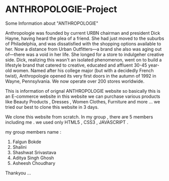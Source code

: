 # ANTHROPOLOGIE-Project

Some Information about "ANTHROPOLOGIE"

Anthropologie was founded by current URBN chairman and president Dick Hayne, having heard the plea of a friend. She had just moved to the suburbs of Philadelphia,
and was dissatisfied with the shopping options available to her. Now a distance from Urban Outfitters—a brand she also was aging out of—there was a void in her life.
She longed for a store to indulgeher creative side. Dick, realizing this wasn't an isolated phenomenon, went on to build a lifestyle brand that catered to creative,
educated and affluent 30-45 year-old women. Named after his college major (but with a decidedly French twist), Anthropologie opened its very first doors in the autumn of
1992 in Wayne, Pennsylvania. We now operate over 200 stores worldwide.

This is information of orignal ANTHROPOLOGIE  website so basically this is an E-commerce website in this website we can purchase various products like Beauty Products , Dresses , Women Clothes,
Furniture and more ... we tried our best to clone this website in 3 days.

We clone this website from scratch.
In my group , there are 5 members including me .
we used only HTML5 , CSS3 , JAVASCRIPT .

my group members name :
1) Falgun Bokde
2) Shalini 
3) Shashwat Srivastava 
4) Aditya Singh Ghosh 
5) Asheesh Choudhary 


Thankyou ...
